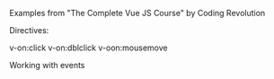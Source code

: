 Examples from "The Complete Vue JS Course" by Coding Revolution

Directives:

v-on:click
v-on:dblclick
v-oon:mousemove

Working with events

